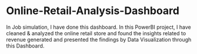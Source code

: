 # Online-Retail-Analysis-Dashboard
In Job simulation, I have done this dashboard. In this PowerBI project, I have cleaned &amp; analyzed the online retail store and found the insights related to revenue generated and presented the findings by Data Visualization through this Dashboard.
